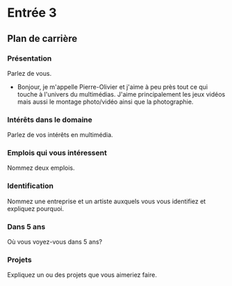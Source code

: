 # Entrée 3
## Plan de carrière

### Présentation
Parlez de vous. 

- Bonjour, je m'appelle Pierre-Olivier et j'aime à peu près tout ce qui touche à l'univers du multimédias. J'aime principalement les jeux vidéos mais aussi le montage photo/vidéo ainsi que la photographie.

### Intérêts dans le domaine
Parlez de vos intérêts en multimédia. 

### Emplois qui vous intéressent
Nommez deux emplois.

### Identification
Nommez une entreprise et un artiste auxquels vous vous identifiez et expliquez pourquoi. 

### Dans 5 ans
Où vous voyez-vous dans 5 ans? 

### Projets
Expliquez un ou des projets que vous aimeriez faire. 
